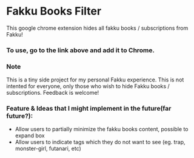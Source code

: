 # Fakku Books Filter

This google chrome extension hides all fakku books / subscriptions from Fakku!

### To use, go to the link above and add it to Chrome.

### Note

This is a tiny side project for my personal Fakku experience. This is not intented for everyone, only those who wish to hide Fakku books / subscriptions. Feedback is welcome!

### Feature & Ideas that I might implement in the future(far future?):

- Allow users to partially minimize the fakku books content, possible to expand box
- Allow users to indicate tags which they do not want to see (eg. trap, monster-girl, futanari, etc)
